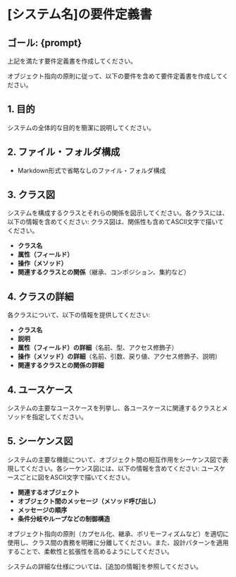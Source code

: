 # [システム名]の要件定義書
## ゴール: {prompt}
上記を満たす要件定義書を作成してください。

オブジェクト指向の原則に従って、以下の要件を含めて要件定義書を作成してください。

## 1. 目的
システムの全体的な目的を簡潔に説明してください。

## 2. ファイル・フォルダ構成
- Markdown形式で省略なしのファイル・フォルダ構成

## 3. クラス図
システムを構成するクラスとそれらの関係を図示してください。各クラスには、以下の情報を含めてください:
クラス図は、関係性も含めてASCII文字で描いてください。
- **クラス名**
- **属性（フィールド）**
- **操作（メソッド）**
- **関連するクラスとの関係**（継承、コンポジション、集約など）



## 4. クラスの詳細
各クラスについて、以下の情報を提供してください:
- **クラス名**
- **説明**
- **属性（フィールド）の詳細**（名前、型、アクセス修飾子）
- **操作（メソッド）の詳細**（名前、引数、戻り値、アクセス修飾子、説明）
- **関連するクラスとの関係の詳細**

## 4. ユースケース
システムの主要なユースケースを列挙し、各ユースケースに関連するクラスとメソッドを指定してください。
## 5. シーケンス図
システムの主要な機能について、オブジェクト間の相互作用をシーケンス図で表現してください。各シーケンス図には、以下の情報を含めてください:
ユースケースごとに図をASCII文字で描いてください。
- **関連するオブジェクト**
- **オブジェクト間のメッセージ（メソッド呼び出し）**
- **メッセージの順序**
- **条件分岐やループなどの制御構造**

オブジェクト指向の原則（カプセル化、継承、ポリモーフィズムなど）を適切に使用し、クラス間の責務を明確に分離してください。また、設計パターンを適用することで、柔軟性と拡張性を高めるようにしてください。

システムの詳細な仕様については、[追加の情報]を参照してください。
